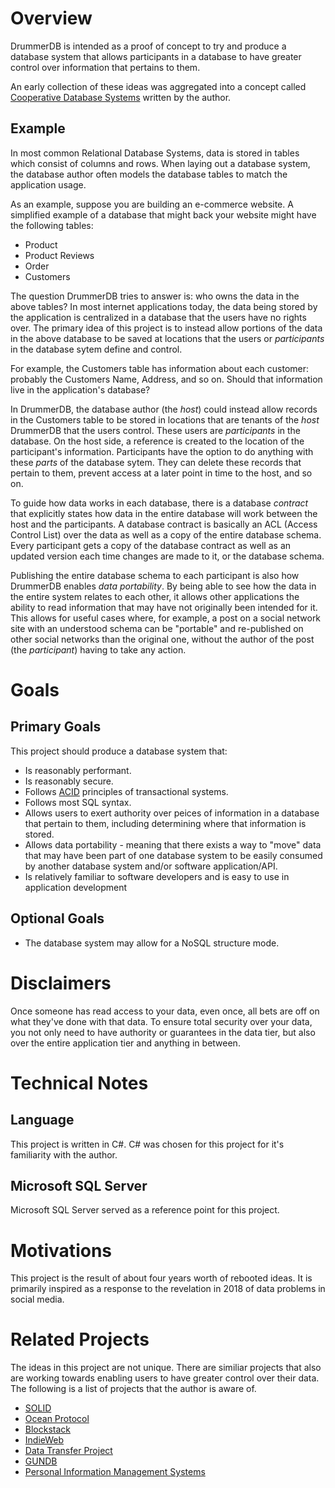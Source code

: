 # Overview
DrummerDB is intended as a proof of concept to try and produce a database system that allows participants in a database to have greater control over information that pertains to them.  

An early collection of these ideas was aggregated into a concept called [Cooperative Database Systems](https://github.com/dynamoRando/CooperativeDatabaseSystems) written by the author.

## Example
In most common Relational Database Systems, data is stored in tables which consist of columns and rows. When laying out a database system, the database author often models the database tables to match the application usage.

As an example, suppose you are building an e-commerce website. A simplified example of a database that might back your website might have the following tables:

- Product
- Product Reviews
- Order
- Customers

The question DrummerDB tries to answer is: who owns the data in the above tables? In most internet applications today, the data being stored by the application is centralized in a database that the users have no rights over. The primary idea of this project is to instead allow portions of the data in the above database to be saved at locations that the users or _participants_ in the database sytem define and control.

For example, the Customers table has information about each customer: probably the Customers Name, Address, and so on. Should that information live in the application's database?

In DrummerDB, the database author (the _host_) could instead allow records in the Customers table to be stored in locations that are tenants of the _host_ DrummerDB that the users control. These users are _participants_ in the database. On the host side, a reference is created to the location of the participant's information. Participants have the option to do anything with these _parts_ of the database sytem. They can delete these records that pertain to them, prevent access at a later point in time to the host, and so on.

To guide how data works in each database, there is a database _contract_ that explicitly states how data in the entire database will work between the host and the participants. A database contract is basically an ACL (Access Control List) over the data as well as a copy of the entire database schema. Every participant gets a copy of the database contract as well as an updated version each time changes are made to it, or the database schema.

Publishing the entire database schema to each participant is also how DrummerDB enables _data portability_. By being able to see how the data in the entire system relates to each other, it allows other applications the ability to read information that may have not originally been intended for it. This allows for useful cases where, for example, a post on a social network site with an understood schema can be "portable" and re-published on other social networks than the original one, without the author of the post (the _participant_) having to take any action.

# Goals
## Primary Goals
This project should produce a database system that:
- Is reasonably performant.
- Is reasonably secure.
- Follows [ACID](https://en.wikipedia.org/wiki/ACID) principles of transactional systems.
- Follows most SQL syntax.
- Allows users to exert authority over peices of information in a database that pertain to them, including determining where that information is stored.
- Allows data portability - meaning that there exists a way to "move" data that may have been part of one database system to be easily consumed by another database system and/or software application/API.
- Is relatively familiar to software developers and is easy to use in application development

## Optional Goals
- The database system may allow for a NoSQL structure mode.

# Disclaimers
Once someone has read access to your data, even once, all bets are off on what they've done with that data. To ensure total security over your data, you not only need to have authority or guarantees in the data tier, but also over the entire application tier and anything in between. 

# Technical Notes
## Language
This project is written in C#. C# was chosen for this project for it's familiarity with the author.

## Microsoft SQL Server
Microsoft SQL Server served as a reference point for this project.

# Motivations
This project is the result of about four years worth of rebooted ideas. It is primarily inspired as a response to the revelation in 2018 of data problems in social media.

# Related Projects
The ideas in this project are not unique. There are similiar projects that also are working towards enabling users to have greater control over their data. The following is a list of projects that the author is aware of.

* [SOLID](https://solidproject.org/)
* [Ocean Protocol](https://oceanprotocol.com/)
* [Blockstack](https://blockstack.org/)
* [IndieWeb](https://indieweb.org/)
* [Data Transfer Project](https://datatransferproject.dev/)
* [GUNDB](https://github.com/amark/gun/blob/master/README.md#what-is-gun)
* [Personal Information Management Systems](https://edps.europa.eu/data-protection/our-work/subjects/personal-information-management-system_en)

